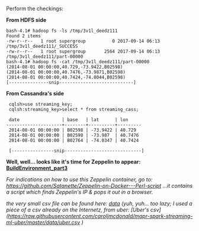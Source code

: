 
Perform the checkings: 

<b> From HDFS side </b>

```
bash-4.1# hadoop fs -ls /tmp/3v1l_deedz111
Found 2 items
-rw-r--r--   1 root supergroup          0 2017-09-14 06:13 /tmp/3v1l_deedz111/_SUCCESS
-rw-r--r--   1 root supergroup       2564 2017-09-14 06:13 /tmp/3v1l_deedz111/part-00000
bash-4.1# hadoop fs -cat /tmp/3v1l_deedz111/part-00000
(2014-08-01 00:00:00,40.729,-73.9422,B02598)
(2014-08-01 00:00:00,40.7476,-73.9871,B02598)
(2014-08-01 00:00:00,40.7424,-74.0044,B02598)
[---------------snip----------------------------]

```


<b>From Cassandra's side</b>

```
 cqlsh>use streaming_key;
 cqlsh:streaming_key>select * from streaming_cass;

 date                | base   | lat      | lon
---------------------+--------+----------+---------
 2014-08-01 00:00:00 | B02598 | -73.9422 | 40.729
 2014-08-01 00:00:00 | B02598 | -73.987  | 40.7476
 2014-08-01 00:00:00 | B02764 | -74.0347 | 40.7424
 
 [----------------snip-----------------------------]
 ```
 
 
<b> Well, well... looks like it's time for Zeppelin to appear: [BuildEnvironment_part3](https://github.com/Satanette/Build-machine-learning-environment-on-dockers-/blob/master/BuildEnvironment_part3.md) </b>
 
 <i> For indications on how to use this Zeppelin container, go to: https://github.com/Satanette/Zeppelin-on-Docker---Perl-script 
 ...it contains a script which finds Zeppelin's IP & pops it out in a browser. </i>
 
 
 <i> the very small csv file can be found here: 
 [data](https://github.com/Satanette/Build-machine-learning-environment-on-dockers-/tree/master/data)
 (yuh, yuh... too lazy; I used a piece of a csv already on the Internetz, from uber:
 [Uber's csv] (https://raw.githubusercontent.com/caroljmcdonald/mapr-spark-streaming-ml-uber/master/data/uber.csv ) </i>
